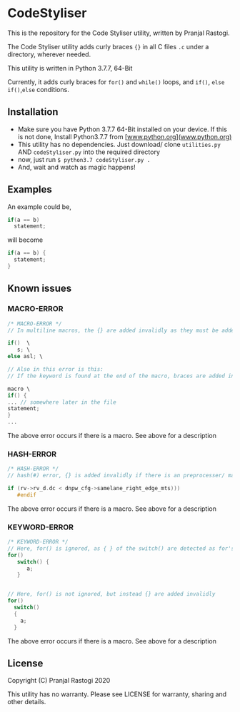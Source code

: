 # CodeStyliser
This is the repository for the Code Styliser utility, written by Pranjal Rastogi.

The Code Styliser utility adds curly braces `{}` in all C files `.c` under a directory, wherever needed.

This utility is written in Python 3.7.7, 64-Bit

Currently, it adds curly braces for `for()` and `while()` loops, and `if()`, `else if()`,`else` conditions.

## Installation

* Make sure you have Python 3.7.7 64-Bit installed on your device. If this is not done, Install Python3.7.7 from [www.python.org](www.python.org)
* This utility has no dependencies. Just download/ clone `utilities.py` AND `codeStyliser.py` into the required directory
* now, just run `$ python3.7 codeStyliser.py .`
* And, wait and watch as magic happens!

## Examples
An example could be,

```c
if(a == b)
  statement;
```

will become

```c
if(a == b) {
  statement;
}
```


## Known issues

### MACRO-ERROR
```c
/* MACRO-ERROR */
// In multiline macros, the {} are added invalidly as they must be added before \. but are added after \.

if()  \
   s; \
else asl; \

// Also in this error is this:
// If the keyword is found at the end of the macro, braces are added invalidly

macro \
if() {
... // somewhere later in the file
statement;
}
...
```
The above error occurs if there is a macro. See above for a description

### HASH-ERROR
```c
/* HASH-ERROR */
// hash(#) error, {} is added invalidly if there is an preprocesser/ macro after the keyword that has been detected

if (rv->rv_d.dc < dnpw_cfg->samelane_right_edge_mts)))
   #endif
```
The above error occurs if there is a macro. See above for a description

### KEYWORD-ERROR
```c
/* KEYWORD-ERROR */
// Here, for() is ignored, as { } of the switch() are detected as for's {}
for()
   switch() {
      a;
   }


// Here, for() is not ignored, but instead {} are added invalidly
for()
  switch()
  {
    a;
  }
```
The above error occurs if there is a macro. See above for a description

## License
Copyright (C) Pranjal Rastogi 2020

This utility has no warranty.
Please see LICENSE for warranty, sharing and other details.
